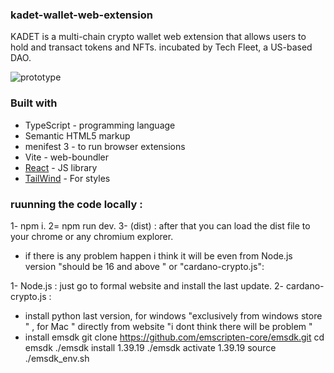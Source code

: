 ### kadet-wallet-web-extension
KADET is a multi-chain crypto wallet web extension that allows users to hold and transact tokens and NFTs. incubated by Tech Fleet, a US-based DAO.


![prototype ](https://github.com/techfleetworks/kadet-wallet-web-extension-NEW/assets/84674817/45e20bf2-043b-40ce-a71c-0e0d29940c4e)

### Built with

- TypeScript - programming language 
- Semantic HTML5 markup
- menifest 3 - to run browser extensions
- Vite - web-boundler
- [React](https://reactjs.org/) - JS library
- [TailWind](https://tailwindcss.com/) - For styles
  

### ruunning the code locally : 

1- npm i.
2= npm run dev.
3- (dist) : after that you can load the dist file to your chrome or any chromium explorer.

- if there is any problem happen i think it will be even from Node.js version "should be 16 and above " or "cardano-crypto.js":

1- Node.js : just go to formal website and install the last update.
2- cardano-crypto.js :
  - install python  last version, for windows "exclusively from windows store "  , for Mac " directly from website "i dont think there will be problem "
  - install  emsdk
    git clone https://github.com/emscripten-core/emsdk.git
    cd emsdk
    ./emsdk install 1.39.19
    ./emsdk activate 1.39.19 
    source ./emsdk_env.sh


